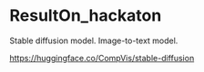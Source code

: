 # ResultOn_hackaton

Stable diffusion model. Image-to-text model.

https://huggingface.co/CompVis/stable-diffusion
